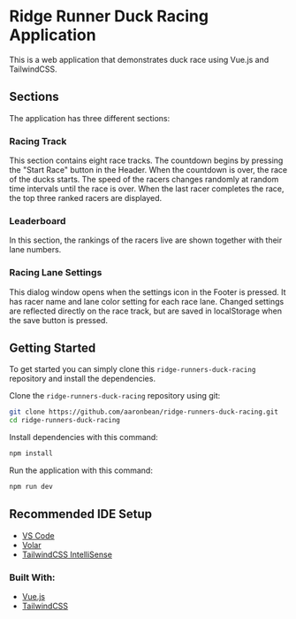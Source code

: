 # Ridge Runner Duck Racing Application

This is a web application that demonstrates duck race using Vue.js and TailwindCSS.

## Sections

The application has three different sections:

### Racing Track

This section contains eight race tracks. The countdown begins by pressing the "Start Race" button in the Header. When the countdown is over, the race of the ducks starts. The speed of the racers changes randomly at random time intervals until the race is over. When the last racer completes the race, the top three ranked racers are displayed.

### Leaderboard

In this section, the rankings of the racers live are shown together with their lane numbers.

### Racing Lane Settings

This dialog window opens when the settings icon in the Footer is pressed. It has racer name and lane color setting for each race lane. Changed settings are reflected directly on the race track, but are saved in localStorage when the save button is pressed.

## Getting Started

To get started you can simply clone this `ridge-runners-duck-racing` repository and install the dependencies.

Clone the `ridge-runners-duck-racing` repository using git:

```bash
git clone https://github.com/aaronbean/ridge-runners-duck-racing.git
cd ridge-runners-duck-racing
```

Install dependencies with this command:

```bash
npm install
```

Run the application with this command:

```bash
npm run dev
```

## Recommended IDE Setup

- [VS Code](https://code.visualstudio.com/)
- [Volar](https://marketplace.visualstudio.com/items?itemName=Vue.volar)
- [TailwindCSS IntelliSense](https://marketplace.visualstudio.com/items?itemName=bradlc.vscode-tailwindcss)

### Built With:

- [Vue.js](https://vuejs.org/)
- [TailwindCSS](https://tailwindcss.com/)
